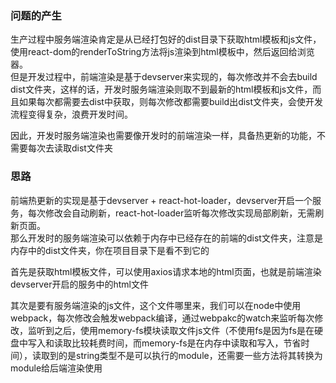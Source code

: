 ### 问题的产生 
生产过程中服务端渲染肯定是从已经打包好的dist目录下获取html模板和js文件，使用react-dom的renderToString方法将js渲染到html模板中，然后返回给浏览器。  
但是开发过程中，前端渲染是基于devserver来实现的，每次修改并不会去build dist文件夹，这样的话，开发时服务端渲染则取不到最新的html模板和js文件，而且如果每次都需要去dist中获取，则每次修改都需要build出dist文件夹，会使开发流程变得复杂，浪费开发时间。 

因此，开发时服务端渲染也需要像开发时的前端渲染一样，具备热更新的功能，不需要每次去读取dist文件夹

### 思路
前端热更新的实现是基于devserver + react-hot-loader，devserver开启一个服务，每次修改会自动刷新，react-hot-loader监听每次修改实现局部刷新，无需刷新页面。  
那么开发时的服务端渲染可以依赖于内存中已经存在的前端的dist文件夹，注意是内存中的dist文件夹，你在项目目录下是看不到它的   

首先是获取html模板文件，可以使用axios请求本地的html页面，也就是前端渲染devserver开启的服务中的html文件  


其次是要有服务端渲染的js文件，这个文件哪里来，我们可以在node中使用webpack，每次修改会触发webpack编译，通过webpakc的watch来监听每次修改，监听到之后，使用memory-fs模块读取文件js文件（不使用fs是因为fs是在硬盘中写入和读取比较耗费时间，而memory-fs是在内存中读取和写入，节省时间），读取到的是string类型不是可以执行的module，还需要一些方法将其转换为module给后端渲染使用


